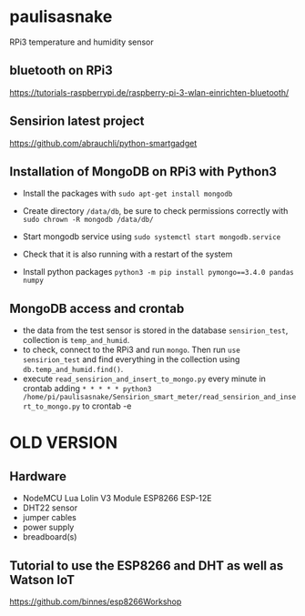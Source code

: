 # paulisasnake

RPi3 temperature and humidity sensor

## bluetooth on RPi3
https://tutorials-raspberrypi.de/raspberry-pi-3-wlan-einrichten-bluetooth/

## Sensirion latest project
https://github.com/abrauchli/python-smartgadget

## Installation of MongoDB on RPi3 with Python3
- Install the packages with `sudo apt-get install mongodb`

- Create directory `/data/db`, be sure to check permissions correctly with `sudo chrown -R mongodb /data/db/`

- Start mongodb service using `sudo systemctl start mongodb.service`

- Check that it is also running with a restart of the system 

- Install python packages `python3 -m pip install pymongo==3.4.0 pandas numpy`

## MongoDB access and crontab

- the data from the test sensor is stored in the database `sensirion_test`, collection is `temp_and_humid`. 
- to check, connect to the RPi3 and run `mongo`. Then run `use sensirion_test` and find everything in the collection using `db.temp_and_humid.find()`.
- execute `read_sensirion_and_insert_to_mongo.py` every minute in crontab adding `* * * * * python3 /home/pi/paulisasnake/Sensirion_smart_meter/read_sensirion_and_insert_to_mongo.py` to crontab -e

# OLD VERSION

## Hardware

- NodeMCU Lua Lolin V3 Module ESP8266 ESP-12E
- DHT22 sensor
- jumper cables
- power supply
- breadboard(s)

## Tutorial to use the ESP8266 and DHT as well as Watson IoT

https://github.com/binnes/esp8266Workshop
